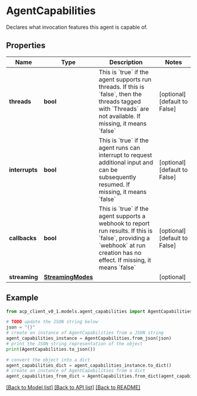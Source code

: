 # AgentCapabilities

Declares what invocation features this agent is capable of.

## Properties

Name | Type | Description | Notes
------------ | ------------- | ------------- | -------------
**threads** | **bool** | This is &#x60;true&#x60; if the agent supports run threads. If this is &#x60;false&#x60;, then the threads tagged with &#x60;Threads&#x60; are not available. If missing, it means &#x60;false&#x60; | [optional] [default to False]
**interrupts** | **bool** | This is &#x60;true&#x60; if the agent runs can interrupt to request additional input and can be subsequently resumed. If missing, it means &#x60;false&#x60; | [optional] [default to False]
**callbacks** | **bool** | This is &#x60;true&#x60; if the agent supports a webhook to report run results. If this is &#x60;false&#x60;, providing a &#x60;webhook&#x60; at run creation has no effect. If missing, it means &#x60;false&#x60; | [optional] [default to False]
**streaming** | [**StreamingModes**](StreamingModes.md) |  | [optional] 

## Example

```python
from acp_client_v0_1.models.agent_capabilities import AgentCapabilities

# TODO update the JSON string below
json = "{}"
# create an instance of AgentCapabilities from a JSON string
agent_capabilities_instance = AgentCapabilities.from_json(json)
# print the JSON string representation of the object
print(AgentCapabilities.to_json())

# convert the object into a dict
agent_capabilities_dict = agent_capabilities_instance.to_dict()
# create an instance of AgentCapabilities from a dict
agent_capabilities_from_dict = AgentCapabilities.from_dict(agent_capabilities_dict)
```
[[Back to Model list]](../README.md#documentation-for-models) [[Back to API list]](../README.md#documentation-for-api-endpoints) [[Back to README]](../README.md)


